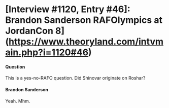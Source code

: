 # [Interview #1120, Entry #46]: Brandon Sanderson RAFOlympics at JordanCon 8](https://www.theoryland.com/intvmain.php?i=1120#46)

#### Question

This is a yes-no-RAFO question. Did Shinovar originate on Roshar?

#### Brandon Sanderson

Yeah. Mhm.

